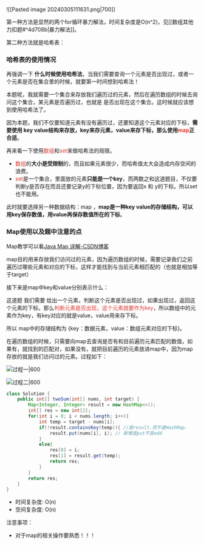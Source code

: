 ![[Pasted image 20240305111631.png|700]]

第一种方法是显然的两个for循环暴力解法，时间复杂度是O(n^2)，见[[数组其他力扣题#^4d708b|暴力解法]]。

第二种方法就是哈希表：
### 哈希表的使用情况

再强调一下 **什么时候使用哈希法**，当我们需要查询一个元素是否出现过，或者一个元素是否在集合里的时候，就要第一时间想到哈希法！

本题呢，我就需要一个集合来存放我们遍历过的元素，然后在遍历数组的时候去询问这个集合，某元素是否遍历过，也就是 是否出现在这个集合。这时候就应该想到使用哈希法了。

因为本题，我们不仅要知道元素有没有遍历过，还要知道这个元素对应的下标，**需要使用 key value结构来存放，key来存元素，value来存下标，那么使用<font color="#d83931">map</font>正合适**。

再来看一下使用<font color="#d83931">数组</font>和<font color="#d83931">set</font>来做哈希法的局限。

- <font color="#d83931">数组</font>的**大小是受限制**的，而且如果元素很少，而哈希值太大会造成内存空间的浪费。
- <font color="#d83931">set</font>是一个集合，里面放的元素**只能是一个key**，而两数之和这道题目，不仅要判断y是否存在而且还要记录y的下标位置，因为要返回x 和 y的下标。所以set 也不能用。

此时就要选择另一种数据结构：map ，**map是一种key value的存储结构，可以用key保存数值，用value再保存数值所在的下标**。

### Map使用以及题中注意的点

Map教学可以看[Java Map 详解-CSDN博客](https://techfanyi.blog.csdn.net/article/details/131384612?spm=1001.2101.3001.6650.1&utm_medium=distribute.pc_relevant.none-task-blog-2%7Edefault%7ECTRLIST%7ERate-1-131384612-blog-129714648.235%5Ev43%5Epc_blog_bottom_relevance_base4&depth_1-utm_source=distribute.pc_relevant.none-task-blog-2%7Edefault%7ECTRLIST%7ERate-1-131384612-blog-129714648.235%5Ev43%5Epc_blog_bottom_relevance_base4&utm_relevant_index=2)

map目的用来存放我们访问过的元素，因为遍历数组的时候，需要记录我们之前遍历过哪些元素和对应的下标，这样才能找到与当前元素相匹配的（也就是相加等于target）

接下来是map中key和value分别表示什么：

这道题 我们需要 给出一个元素，判断这个元素是否出现过，如果出现过，返回这个元素的下标。那么<font color="#d83931">判断元素是否出现，这个元素就要作为key</font>，所以数组中的元素作为key，有key对应的就是value，value用来存下标。

所以 map中的存储结构为 {key：数据元素，value：数组元素对应的下标}。

在遍历数组的时候，只需要向map去查询是否有和目前遍历元素匹配的数值，如果有，就找到的匹配对，如果没有，就把目前遍历的元素放进map中，因为map存放的就是我们访问过的元素。过程如下：

![过程一|600](https://code-thinking-1253855093.file.myqcloud.com/pics/20220711202638.png)

![过程二|600](https://code-thinking-1253855093.file.myqcloud.com/pics/20230220223536.png)


```java
class Solution {
    public int[] twoSum(int[] nums, int target) {
        Map<Integer, Integer> result = new HashMap<>();
        int[] res = new int[2];
        for(int i = 0; i < nums.length; i++){
            int temp = target - nums[i];
            if(!result.containsKey(temp)){ //是result.而不是HashMap.
                result.put(nums[i], i); // 新增是put不是add
            }
            else{
                res[0] = i;
                res[1] = result.get(temp);
                return res;
            }
        }
        return res;
    }
}
```

- 时间复杂度: O(n)
- 空间复杂度: O(n)

注意事项：
- 对于map的相关操作要熟悉！！！